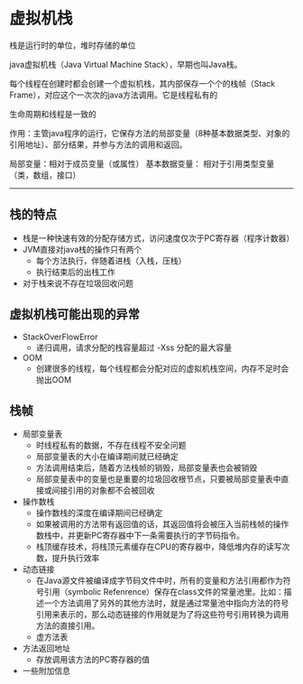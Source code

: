 # 虚拟机栈

栈是运行时的单位，堆时存储的单位

java虚拟机栈（Java Virtual Machine Stack），早期也叫Java栈。


每个线程在创建时都会创建一个虚拟机栈，其内部保存一个个的栈帧（Stack Frame），对应这个一次次的java方法调用。它是线程私有的


生命周期和线程是一致的


作用：主管java程序的运行，它保存方法的局部变量（8种基本数据类型、对象的引用地址）、部分结果，并参与方法的调用和返回。

局部变量：相对于成员变量（或属性）
基本数据变量： 相对于引用类型变量（类，数组，接口）

---
## 栈的特点

+ 栈是一种快速有效的分配存储方式，访问速度仅次于PC寄存器（程序计数器）
+ JVM直接对java栈的操作只有两个
    + 每个方法执行，伴随着进栈（入栈，压栈）
    + 执行结束后的出栈工作
+ 对于栈来说不存在垃圾回收问题

## 虚拟机栈可能出现的异常
+ StackOverFlowError
    + 递归调用，请求分配的栈容量超过 -Xss 分配的最大容量
+ OOM
    + 创建很多的线程，每个线程都会分配对应的虚拟机栈空间，内存不足时会抛出OOM

## 栈帧
+ 局部变量表
    + 时线程私有的数据，不存在线程不安全问题
    + 局部变量表的大小在编译期间就已经确定
    + 方法调用结束后，随着方法栈帧的销毁，局部变量表也会被销毁
    + 局部变量表中的变量也是重要的垃圾回收根节点，只要被局部变量表中直接或间接引用的对象都不会被回收
+ 操作数栈
    + 操作数栈的深度在编译期间已经确定
    + 如果被调用的方法带有返回值的话，其返回值将会被压入当前栈帧的操作数栈中，并更新PC寄存器中下一条需要执行的字节码指令。
    + 栈顶缓存技术，将栈顶元素缓存在CPU的寄存器中，降低堆内存的读写次数，提升执行效率
+ 动态链接
    + 在Java源文件被编译成字节码文件中时，所有的变量和方法引用都作为符号引用（symbolic Refenrence）保存在class文件的常量池里。比如：描述一个方法调用了另外的其他方法时，就是通过常量池中指向方法的符号引用来表示的，那么动态链接的作用就是为了将这些符号引用转换为调用方法的直接引用。
    + 虚方法表
+ 方法返回地址
    + 存放调用该方法的PC寄存器的值
+ 一些附加信息
